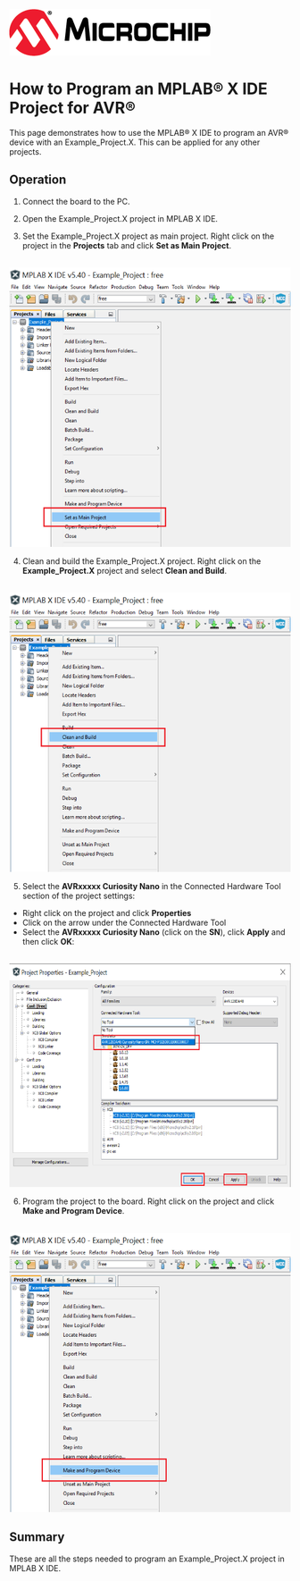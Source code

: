 [![MCHP](images/microchip.png)](https://www.microchip.com)

# How to Program an MPLAB® X IDE Project for AVR®

This page demonstrates how to use the MPLAB® X IDE to program an AVR® device with an Example_Project.X. This can be applied for any other projects.

## Operation

1.  Connect the board to the PC.

2.  Open the Example_Project.X project in MPLAB X IDE.

3.  Set the Example_Project.X project as main project. Right click on the project in the **Projects** tab and click **Set as Main Project**.

<br><img src="images/Program_Set_as_Main_Project.PNG" height="500">

4.  Clean and build the Example_Project.X project. Right click on the **Example_Project.X** project and select **Clean and Build**.

<br><img src="images/Program_Clean_and_Build.PNG" height="500">

5.  Select the **AVRxxxxx Curiosity Nano** in the Connected Hardware Tool section of the project settings:

- Right click on the project and click **Properties**
- Click on the arrow under the Connected Hardware Tool
- Select the **AVRxxxxx Curiosity Nano** (click on the **SN**), click **Apply** and then click **OK**:

<br><img src="images/Program_Tool_Selection.PNG" height="400">

6.  Program the project to the board. Right click on the project and click **Make and Program Device**.

<br><img src="images/Program_Make_and_Program_Device.PNG" height="500">


## Summary

These are all the steps needed to program an Example_Project.X project in MPLAB X IDE.
